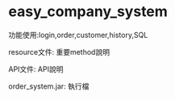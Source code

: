 # easy_company_system
<p>功能使用:login,order,customer,history,SQL</p>
<p>resource文件: 重要method說明</p>
<p>API文件: API說明</p>
<p>order_system.jar: 執行檔</p>
